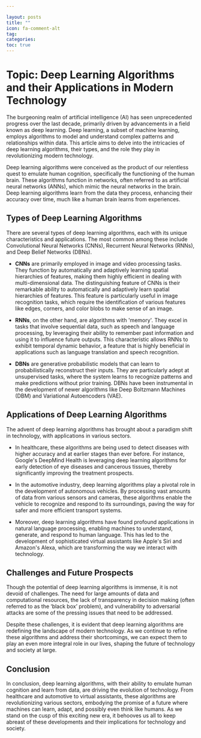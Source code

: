 ```yaml
---

layout: posts
title: ""
icon: fa-comment-alt
tag: 
categories: 
toc: true
---
```



# Topic: Deep Learning Algorithms and their Applications in Modern Technology

The burgeoning realm of artificial intelligence (AI) has seen unprecedented progress over the last decade, primarily driven by advancements in a field known as deep learning. Deep learning, a subset of machine learning, employs algorithms to model and understand complex patterns and relationships within data. This article aims to delve into the intricacies of deep learning algorithms, their types, and the role they play in revolutionizing modern technology.

Deep learning algorithms were conceived as the product of our relentless quest to emulate human cognition, specifically the functioning of the human brain. These algorithms function in networks, often referred to as artificial neural networks (ANNs), which mimic the neural networks in the brain. Deep learning algorithms learn from the data they process, enhancing their accuracy over time, much like a human brain learns from experiences.

## Types of Deep Learning Algorithms

There are several types of deep learning algorithms, each with its unique characteristics and applications. The most common among these include Convolutional Neural Networks (CNNs), Recurrent Neural Networks (RNNs), and Deep Belief Networks (DBNs). 

- **CNNs** are primarily employed in image and video processing tasks. They function by automatically and adaptively learning spatial hierarchies of features, making them highly efficient in dealing with multi-dimensional data. The distinguishing feature of CNNs is their remarkable ability to automatically and adaptively learn spatial hierarchies of features. This feature is particularly useful in image recognition tasks, which require the identification of various features like edges, corners, and color blobs to make sense of an image.

- **RNNs**, on the other hand, are algorithms with 'memory'. They excel in tasks that involve sequential data, such as speech and language processing, by leveraging their ability to remember past information and using it to influence future outputs. This characteristic allows RNNs to exhibit temporal dynamic behavior, a feature that is highly beneficial in applications such as language translation and speech recognition.

- **DBNs** are generative probabilistic models that can learn to probabilistically reconstruct their inputs. They are particularly adept at unsupervised tasks, where the system learns to recognize patterns and make predictions without prior training. DBNs have been instrumental in the development of newer algorithms like Deep Boltzmann Machines (DBM) and Variational Autoencoders (VAE).

## Applications of Deep Learning Algorithms

The advent of deep learning algorithms has brought about a paradigm shift in technology, with applications in various sectors. 

- In healthcare, these algorithms are being used to detect diseases with higher accuracy and at earlier stages than ever before. For instance, Google's DeepMind Health is leveraging deep learning algorithms for early detection of eye diseases and cancerous tissues, thereby significantly improving the treatment prospects.

- In the automotive industry, deep learning algorithms play a pivotal role in the development of autonomous vehicles. By processing vast amounts of data from various sensors and cameras, these algorithms enable the vehicle to recognize and respond to its surroundings, paving the way for safer and more efficient transport systems.

- Moreover, deep learning algorithms have found profound applications in natural language processing, enabling machines to understand, generate, and respond to human language. This has led to the development of sophisticated virtual assistants like Apple's Siri and Amazon's Alexa, which are transforming the way we interact with technology.

## Challenges and Future Prospects

Though the potential of deep learning algorithms is immense, it is not devoid of challenges. The need for large amounts of data and computational resources, the lack of transparency in decision making (often referred to as the ‘black box’ problem), and vulnerability to adversarial attacks are some of the pressing issues that need to be addressed.

Despite these challenges, it is evident that deep learning algorithms are redefining the landscape of modern technology. As we continue to refine these algorithms and address their shortcomings, we can expect them to play an even more integral role in our lives, shaping the future of technology and society at large.

## Conclusion

In conclusion, deep learning algorithms, with their ability to emulate human cognition and learn from data, are driving the evolution of technology. From healthcare and automotive to virtual assistants, these algorithms are revolutionizing various sectors, embodying the promise of a future where machines can learn, adapt, and possibly even think like humans. As we stand on the cusp of this exciting new era, it behooves us all to keep abreast of these developments and their implications for technology and society.